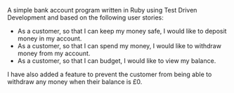 A simple bank account program written in Ruby using
Test Driven Development and based on the following user stories:

* As a customer,
  so that I can keep my money safe,
  I would like to deposit money in my account.
* As a customer,
  so that I can spend my money,
  I would like to withdraw money from my account.
* As a customer,
  so that I can budget,
  I would like to view my balance.

I have also added a feature to prevent the customer from being able
to withdraw any money when their balance is £0.
